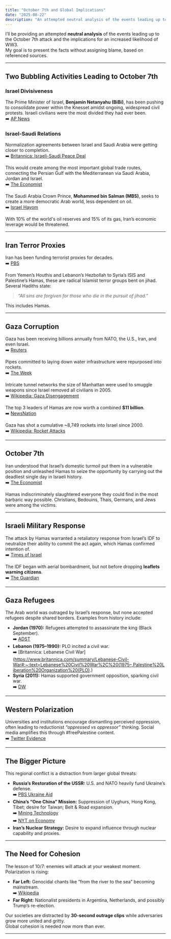 ```yaml
---
title: "October 7th and Global Implications"
date: "2025-08-22"
description: "An attempted neutral analysis of the events leading up to the October 7th attack, Gaza-Israel conflict dynamics, and the broader risks of global instability."
---
```


I’ll be providing an attempted **neutral analysis** of the events leading up to the October 7th attack and the implications for an increased likelihood of WW3.  
My goal is to present the facts without assigning blame, based on referenced sources.

---

## Two Bubbling Activities Leading to October 7th

### Israel Divisiveness
The Prime Minister of Israel, **Benjamin Netanyahu (BiBi)**, has been pushing to consolidate power within the Knesset amidst ongoing, widespread civil protests. Israeli civilians were the most divided they had ever been.  
➡️ [AP News](https://apnews.com/article/israel-netanyahu-judicial-protest-march-jerusalem-7ac735c991253e35189489c76cc4b7a5)

### Israel-Saudi Relations
Normalization agreements between Israel and Saudi Arabia were getting closer to completion.  
➡️ [Britannica: Israeli-Saudi Peace Deal](https://www.britannica.com/topic/Israeli-Saudi-peace-deal)  

This would create among the most important global trade routes, connecting the Persian Gulf with the Mediterranean via Saudi Arabia, Jordan and Israel.  
➡️ [The Economist](https://www.economist.com/middle-east-and-africa/2022/09/22/trade-and-security-ties-are-knitting-israel-into-its-region)

The Saudi Arabia Crown Prince, **Mohammed bin Salman (MBS)**, seeks to create a more democratic Arab world, less dependent on oil.  
➡️ [Israel Hayom](https://www.israelhayom.com/2023/08/03/the-man-who-would-be-king-of-the-arabs-say-hello-to-the-new-bin-salman/)  

With 10% of the world's oil reserves and 15% of its gas, Iran’s economic leverage would be threatened.

---

## Iran Terror Proxies
Iran has been funding terrorist proxies for decades.  
➡️ [PBS](https://www.pbs.org/newshour/world/iran-still-top-state-sponsor-terrorism-u-s-report-says)  

From Yemen’s Houthis and Lebanon’s Hezbollah to Syria’s ISIS and Palestine’s Hamas, these are radical Islamist terror groups bent on jihad. Several Hadiths state:  
> *“All sins are forgiven for those who die in the pursuit of jihad.”*  

This includes Hamas.

---

## Gaza Corruption
Gaza has been receiving billions annually from NATO, the U.S., Iran, and even Israel.  
➡️ [Reuters](https://www.reuters.com/world/middle-east/hamas-cash-to-crypto-global-finance-maze-israels-sights-2023-10-16/)  

Pipes committed to laying down water infrastructure were repurposed into rockets.  
➡️ [The Week](https://www.theweek.in/news/world/2023/10/17/rockets-from-streetlight-poles-projectile-tubes-from-plumbing-pipes-how-hamas-makes-its-weapons.html)  

Intricate tunnel networks the size of Manhattan were used to smuggle weapons since Israel removed all civilians in 2005.  
➡️ [Wikipedia: Gaza Disengagement](https://en.wikipedia.org/wiki/Israeli_disengagement_from_Gaza)

The top 3 leaders of Hamas are now worth a combined **$11 billion**.  
➡️ [NewsNation](https://www.newsnationnow.com/world/war-in-israel/hamas-leaders-worth-billions/)

Gaza has shot a cumulative ~8,749 rockets into Israel since 2000.  
➡️ [Wikipedia: Rocket Attacks](https://en.wikipedia.org/wiki/Palestinian_rocket_attacks_on_Israel#:~:text=From%20the%20outbreak%20of%20the,Operation%20Summer%20Rains%20(2006)%2C)

---

## October 7th
Iran understood that Israel’s domestic turmoil put them in a vulnerable position and unleashed Hamas to seize the opportunity by carrying out the deadliest single day in Israeli history.  
➡️ [The Economist](https://www.economist.com/briefing/2023/10/12/hamass-attack-was-the-bloodiest-in-israels-history)

Hamas indiscriminately slaughtered everyone they could find in the most barbaric way possible. Christians, Bedouins, Thais, Germans, and Jews were among the victims.

---

## Israeli Military Response
The attack by Hamas warranted a retaliatory response from Israel’s IDF to neutralize their ability to commit the act again, which Hamas confirmed intention of.  
➡️ [Times of Israel](https://www.timesofisrael.com/hamas-official-says-group-aims-to-repeat-oct-7-onslaught-many-times-to-destroy-israel/)  

The IDF began with aerial bombardment, but not before dropping **leaflets warning citizens**.  
➡️ [The Guardian](https://www.theguardian.com/world/2023/nov/16/israel-drops-leaflets-warning-people-to-flee-southern-gaza-towns)

---

## Gaza Refugees
The Arab world was outraged by Israel’s response, but none accepted refugees despite shared borders. Examples from history include:  

- **Jordan (1970):** Refugees attempted to assassinate the king (Black September).  
  ➡️ [ADST](https://adst.org/2015/07/jordans-black-september-1970/)  
- **Lebanon (1975–1990):** PLO incited a civil war.  
  ➡️ [Britannica: Lebanese Civil War](https://www.britannica.com/summary/Lebanese-Civil-War#:~:text=Lebanese%20Civil%20War%2C%20(1975–,Palestine%20Liberation%20Organization%20(PLO).)  
- **Syria (2011):** Hamas supported government opposition, sparking civil war.  
  ➡️ [DW](https://www.dw.com/en/what-does-recent-violence-in-syria-have-to-do-with-hamas-israel-conflict/a-67268361)

---

## Western Polarization
Universities and institutions encourage dismantling perceived oppression, often leading to reductionist *“oppressed vs oppressor”* thinking. Social media amplifies this through #freePalestine content.  
➡️ [Twitter Evidence](https://twitter.com/antgoldbloom/status/1721561226151612602/photo/1)

---

## The Bigger Picture
This regional conflict is a distraction from larger global threats:

- **Russia’s Restoration of the USSR:** U.S. and NATO heavily fund Ukraine’s defense.  
  ➡️ [PBS Ukraine Aid](https://www.pbs.org/newshour/world/how-much-aid-the-u-s-has-sent-to-ukraine-in-6-charts#:~:text=Since%20the%20war%20began%2C%20the,Economy%2C%20a%20German%20research%20institute.)  
- **China’s “One China” Mission:** Suppression of Uyghurs, Hong Kong, Tibet; desire for Taiwan; Belt & Road expansion.  
  ➡️ [Mining Technology](https://www.mining-technology.com/news/china-metals-and-mining-investment/?cf-view)  
  ➡️ [NYT on Economy](https://www.nytimes.com/2023/08/25/business/china-economy-confidence.html#:~:text=What%20to%20Know%3A%20China's%20economy,has%20shaken%20the%20country's%20economy.)  
- **Iran’s Nuclear Strategy:** Desire to expand influence through nuclear capability and proxies.

---

## The Need for Cohesion
The lesson of 10/7: enemies will attack at your weakest moment. Polarization is rising:  

- **Far Left:** Genocidal chants like “from the river to the sea” becoming mainstream.  
  ➡️ [Wikipedia](https://en.wikipedia.org/wiki/From_the_river_to_the_sea)  
- **Far Right:** Nationalist presidents in Argentina, Netherlands, and possibly Trump’s re-election.  

Our societies are distracted by **30-second outrage clips** while adversaries grow more united and gritty.  
Global cohesion is needed now more than ever.

---
